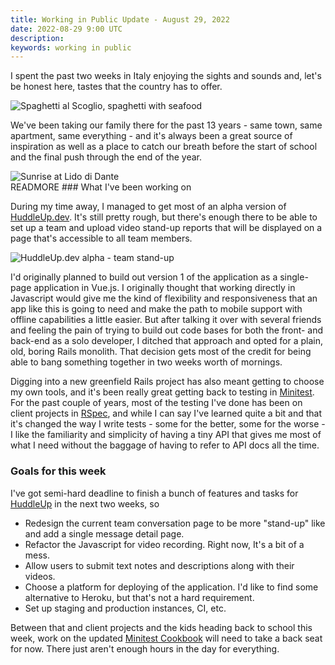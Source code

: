 ```yaml
---
title: Working in Public Update - August 29, 2022
date: 2022-08-29 9:00 UTC
description:
keywords: working in public
---
```


I spent the past two weeks in Italy enjoying the sights and sounds and, let's be honest here, tastes that the country has to offer.
<div class="w-full max-w-2xl p-6 mx-auto dark:my-6 dark:bg-white">
  <img src="/images/spaghetti_al_scoglio.jpg" title="Spaghetti al Scoglio, spaghetti with seafood" alt="Spaghetti al Scoglio, spaghetti with seafood" class="w-full" />
</div>

We've been taking our family there for the past 13 years - same town, same apartment, same everything - and it's always been a great source of inspiration as well as a place to catch our breath before the start of school and the final push through the end of the year.
<div class="w-full max-w-2xl p-6 mx-auto dark:my-6 dark:bg-white">
  <img src="/images/sunrise_lido.jpg" title="Sunrise at Lido di Dante" alt="Sunrise at Lido di Dante" class="w-full" />
</div>
READMORE
### What I've been working on

During my time away, I managed to get most of an alpha version of [HuddleUp.dev](https://huddleup.dev/).  It's still pretty rough, but there's enough there to be able to set up a team and upload video stand-up reports that will be displayed on a page that's accessible to all team members.
<div class="w-full max-w-2xl p-6 mx-auto dark:my-6 dark:bg-white">
  <img src="/images/first_huddle.png" title="HuddleUp.dev alpha - team stand-up" alt="HuddleUp.dev alpha - team stand-up" class="w-full" />
</div>

I'd originally planned to build out version 1 of the application as a single-page application in Vue.js.  I originally thought that working directly in Javascript would give me the kind of flexibility and responsiveness that an app like this is going to need and make the path to mobile support with offline capabilities a little easier.  But after talking it over with several friends and feeling the pain of trying to build out code bases for both the front- and back-end as a solo developer, I ditched that approach and opted for a plain, old, boring Rails monolith.  That decision gets most of the credit for being able to bang something together in two weeks worth of mornings.

Digging into a new greenfield Rails project has also meant getting to choose my own tools, and it's been really great getting back to testing in [Minitest](https://github.com/minitest/minitest).  For the past couple of years, most of the testing I've done has been on client projects in [RSpec](https://rspec.info/), and while I can say I've learned quite a bit and that it's changed the way I write tests - some for the better, some for the worse - I like the familiarity and simplicity of having a tiny API that gives me most of what I need without the baggage of having to refer to API docs all the time.

### Goals for this week

I've got semi-hard deadline to finish a bunch of features and tasks for [HuddleUp](https://huddleup.dev/) in the next two weeks, so

- Redesign the current team conversation page to be more "stand-up" like and add a single message detail page.
- Refactor the Javascript for video recording. Right now, It's a bit of a mess.
- Allow users to submit text notes and descriptions along with their videos.
- Choose a platform for deploying of the application. I'd like to find some alternative to Heroku, but that's not a hard requirement.
- Set up staging and production instances, CI, etc.

Between that and client projects and the kids heading back to school this week, work on the updated [Minitest Cookbook](https://chriskottom.com/minitestcookbook/) will need to take a back seat for now.  There just aren't enough hours in the day for everything.
